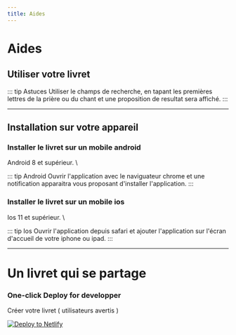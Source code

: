 ```yaml
---
title: Aides
---
```


# Aides

## Utiliser votre livret

::: tip Astuces
Utiliser le champs de recherche, en tapant les premières lettres de la prière ou du chant et une proposition de resultat sera affiché.
:::

---


## Installation sur votre appareil

### Installer le livret sur un mobile android

Android 8 et supérieur. \

::: tip Android
Ouvrir l'application avec le naviguateur chrome et une notification apparaitra vous proposant d'installer l'application.
:::

### Installer le livret sur un mobile ios

Ios 11 et supérieur. \

::: tip Ios
Ouvrir l'application depuis safari et ajouter l'application sur l'écran d'accueil de votre iphone ou ipad.
:::

---

# Un livret qui se partage

### One-click Deploy for developper

Créer votre livret ( utilisateurs avertis )

[![Deploy to Netlify](https://www.netlify.com/img/deploy/button.svg)](https://app.netlify.com/start/deploy?repository=https://github.com/stephendltg/vuepress-carnet)


